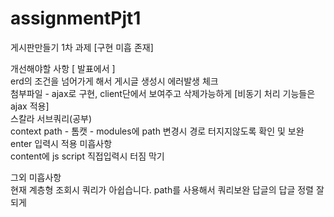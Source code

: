 # assignmentPjt1
게시판만들기 1차 과제 [구현 미흡 존재]<br/>

개선해야할 사항 [ 발표에서 ]<br/>
erd의 조건을 넘어가게 해서 게시글 생성시 에러발생 체크<br/>
첨부파일 - ajax로 구현, client단에서 보여주고 삭제가능하게 [비동기 처리 기능들은 ajax 적용] <br/>
스칼라 서브쿼리(공부)<br/>
context path - 톰캣 - modules에 path 변경시 경로 터지지않도록 확인 및 보완<br/>
enter 입력시 적용 미흡사항<br/>
content에 js script 직접입력시 터짐 막기<br/>

그외 미흡사항<br/>
현재 계층형 조회시 쿼리가 아쉽습니다. path를 사용해서 쿼리보완 답글의 답글 정렬 잘되게 
